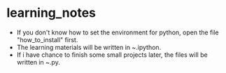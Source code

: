# learning_notes
* If you don't know how to set the environment for python, open the file "how_to_install" first.
* The learning materials will be written in ~.ipython.
* If i have chance to finish some small projects later, the files will be written in ~.py.
